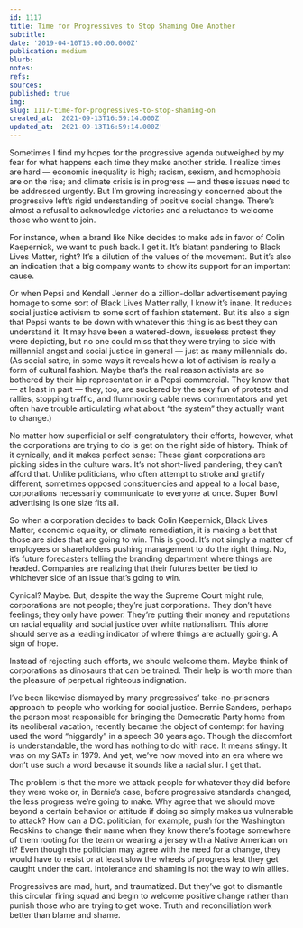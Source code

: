```yaml
---
id: 1117
title: Time for Progressives to Stop Shaming One Another
subtitle: 
date: '2019-04-10T16:00:00.000Z'
publication: medium
blurb: 
notes: 
refs: 
sources: 
published: true
img: 
slug: 1117-time-for-progressives-to-stop-shaming-on
created_at: '2021-09-13T16:59:14.000Z'
updated_at: '2021-09-13T16:59:14.000Z'
---
```

Sometimes I find my hopes for the progressive agenda outweighed by my fear for what happens each time they make another stride. I realize times are hard — economic inequality is high; racism, sexism, and homophobia are on the rise; and climate crisis is in progress — and these issues need to be addressed urgently. But I’m growing increasingly concerned about the progressive left’s rigid understanding of positive social change. There’s almost a refusal to acknowledge victories and a reluctance to welcome those who want to join.

For instance, when a brand like Nike decides to make ads in favor of Colin Kaepernick, we want to push back. I get it. It’s blatant pandering to Black Lives Matter, right? It’s a dilution of the values of the movement. But it’s also an indication that a big company wants to show its support for an important cause.

Or when Pepsi and Kendall Jenner do a zillion-dollar advertisement paying homage to some sort of Black Lives Matter rally, I know it’s inane. It reduces social justice activism to some sort of fashion statement. But it’s also a sign that Pepsi wants to be down with whatever this thing is as best they can understand it. It may have been a watered-down, issueless protest they were depicting, but no one could miss that they were trying to side with millennial angst and social justice in general — just as many millennials do. (As social satire, in some ways it reveals how a lot of activism is really a form of cultural fashion. Maybe that’s the real reason activists are so bothered by their hip representation in a Pepsi commercial. They know that — at least in part — they, too, are suckered by the sexy fun of protests and rallies, stopping traffic, and flummoxing cable news commentators and yet often have trouble articulating what about “the system” they actually want to change.)

No matter how superficial or self-congratulatory their efforts, however, what the corporations are trying to do is get on the right side of history. Think of it cynically, and it makes perfect sense: These giant corporations are picking sides in the culture wars. It’s not short-lived pandering; they can’t afford that. Unlike politicians, who often attempt to stroke and gratify different, sometimes opposed constituencies and appeal to a local base, corporations necessarily communicate to everyone at once. Super Bowl advertising is one size fits all.

So when a corporation decides to back Colin Kaepernick, Black Lives Matter, economic equality, or climate remediation, it is making a bet that those are sides that are going to win. This is good. It’s not simply a matter of employees or shareholders pushing management to do the right thing. No, it’s future forecasters telling the branding department where things are headed. Companies are realizing that their futures better be tied to whichever side of an issue that’s going to win.

Cynical? Maybe. But, despite the way the Supreme Court might rule, corporations are not people; they’re just corporations. They don’t have feelings; they only have power. They’re putting their money and reputations on racial equality and social justice over white nationalism. This alone should serve as a leading indicator of where things are actually going. A sign of hope.

Instead of rejecting such efforts, we should welcome them. Maybe think of corporations as dinosaurs that can be trained. Their help is worth more than the pleasure of perpetual righteous indignation.

I’ve been likewise dismayed by many progressives’ take-no-prisoners approach to people who working for social justice. Bernie Sanders, perhaps the person most responsible for bringing the Democratic Party home from its neoliberal vacation, recently became the object of contempt for having used the word “niggardly” in a speech 30 years ago. Though the discomfort is understandable, the word has nothing to do with race. It means stingy. It was on my SATs in 1979. And yet, we’ve now moved into an era where we don’t use such a word because it sounds like a racial slur. I get that.

The problem is that the more we attack people for whatever they did before they were woke or, in Bernie’s case, before progressive standards changed, the less progress we’re going to make. Why agree that we should move beyond a certain behavior or attitude if doing so simply makes us vulnerable to attack? How can a D.C. politician, for example, push for the Washington Redskins to change their name when they know there’s footage somewhere of them rooting for the team or wearing a jersey with a Native American on it? Even though the politician may agree with the need for a change, they would have to resist or at least slow the wheels of progress lest they get caught under the cart. Intolerance and shaming is not the way to win allies.

Progressives are mad, hurt, and traumatized. But they’ve got to dismantle this circular firing squad and begin to welcome positive change rather than punish those who are trying to get woke. Truth and reconciliation work better than blame and shame.
